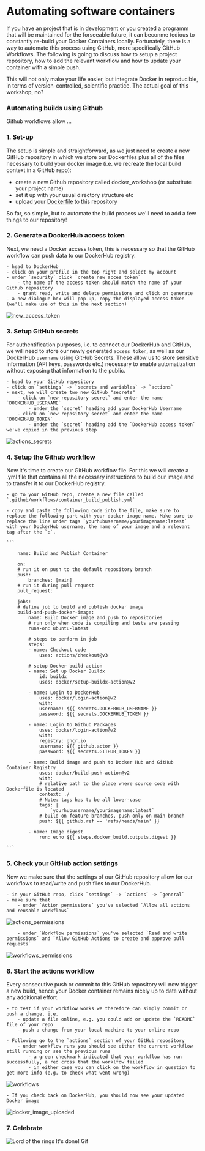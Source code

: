 # Automating software containers

If you have an project that is in development or you created a programm that will be maintained for the forseeable future, it can beconme tedious to constantly re-build your Docker Containers locally. Fortunately, there is a way to automate this process using GitHub, more specifically GitHub Workflows. The following is going to discuss how to setup a project repository, how to add the relevant workflow and how to update your container with a simple push.

This will not only make your life easier, but integrate Docker in reproducible, in terms of version-controlled, scientific practice. The actual goal of this workshop, no?

### Automating builds using Github

Github workflows allow ...

### 1. Set-up
The setup is simple and straightforward, as we just need to create a new GitHub repository in which we store our Dockerfiles plus all of the files necessary to build your docker image (i.e. we recreate the local build context in a GitHub repo):

   - create a new Github repository called docker_workshop (or substitute your project name)
   - set it up with your usual directory structure etc
   - upload your [Dockerfile]() to this repository


So far, so simple, but to automate the build process we'll need to add a few things to our repository!

### 2. Generate a DockerHub access token

Next, we need a Docker access token, this is necessary so that the GitHub workflow can push data to our DockerHub registry.

    - head to DockerHub
    - click on your profile in the top right and select my account
    - under `security` click `create new acces token`
        - the name of the access token should match the name of your Github repository
        - grant read, write and delete permissions and click on generate
    - a new dialogue box will pop-up, copy the displayed access token (we'll make use of this in the next section)

![new_access_token](/static/new_access_token.png)

### 3. Setup GitHub secrets

For authentification purposes, i.e. to connect our DockerHub and GitHub, we will need to store our newly generated `access token`, as well as our DockerHub `username` using GitHub Secrets. These allow us to store sensitive information (API keys, passwords etc.) necessary to enable automatization without exposing that information to the public. 

    - head to your GitHub repository
    - click on `settings` -> `secrets and variables` -> `actions`
    - next, we will create two new GitHub "secrets" 
        - click on `new repository secret` and enter the name `DOCKERHUB_USERNAME`
            - under the `secret` heading add your DockerHub Username
        - click on `new repository secret` and enter the name `DOCKERHUB_TOKEN`
            - under the `secret` heading add the `DockerHub access token` we've copied in the previous step


![actions_secrets](/static/actions_secrets.png)


### 4. Setup the Github workflow

Now it's time to create our GitHub workflow file. For this we will create a .yml file that contains all the necessary instructions to build our image and to transfer it to our DockerHub registry. 

    - go to your GitHub repo, create a new file called  `.github/workflows/container_build_publish.yml`

    - copy and paste the following code into the file, make sure to replace the following part with your docker image name. Make sure to replace the line under tags `yourhubusername/yourimagename:latest` with your DockerHub username, the name of your image and a relevant tag after the `:`.

    ```

        name: Build and Publish Container

        on:
        # run it on push to the default repository branch
        push:
            branches: [main]
        # run it during pull request
        pull_request:

        jobs:
        # define job to build and publish docker image
        build-and-push-docker-image:
            name: Build Docker image and push to repositories
            # run only when code is compiling and tests are passing
            runs-on: ubuntu-latest

            # steps to perform in job
            steps:
            - name: Checkout code
                uses: actions/checkout@v3

            # setup Docker build action
            - name: Set up Docker Buildx
                id: buildx
                uses: docker/setup-buildx-action@v2

            - name: Login to DockerHub
                uses: docker/login-action@v2
                with:
                username: ${{ secrets.DOCKERHUB_USERNAME }}
                password: ${{ secrets.DOCKERHUB_TOKEN }}

            - name: Login to Github Packages
                uses: docker/login-action@v2
                with:
                registry: ghcr.io
                username: ${{ github.actor }}
                password: ${{ secrets.GITHUB_TOKEN }}
            
            - name: Build image and push to Docker Hub and GitHub Container Registry
                uses: docker/build-push-action@v2
                with:
                # relative path to the place where source code with Dockerfile is located
                context: ./
                # Note: tags has to be all lower-case
                tags: |
                    `yourhubusername/yourimagename:latest` 
                # build on feature branches, push only on main branch
                push: ${{ github.ref == 'refs/heads/main' }}

            - name: Image digest
                run: echo ${{ steps.docker_build.outputs.digest }}

    ```
    

### 5. Check your GitHub action settings

Now we make sure that the settings of our GitHub repository allow for our workflows to read/write and push files to our DockerHub.

    - in your GitHub repo, click `settings` -> `actions` -> `general`
    - make sure that 
        - under `Action permissions` you've selected `Allow all actions and reusable workflows`


![actions_permissions](/static/actions_permissions.png)


        - under `Workflow permissions` you've selected `Read and write permissions` and `Allow GitHub Actions to create and approve pull requests`


![workflows_permissions](/static/workflows_permissions.png)

### 6. Start the actions workflow

Every consecutive push or commit to this GitHub repository will now trigger a new build, hence your Docker container remains nicely up to date without any additional effort.

    - to test if your workflow works we therefore can simply commit or push a change, i.e.
        - update a file online, e.g. you could add or update the `README` file of your repo
        - push a change from your local machine to your online repo

    - Following go to the `actions` section of your GitHub repository
        - under workflow runs you should see either the current workflow still running or see the previous runs
            - a green checkmark indicated that your workflow has run successfully, a red cross that the worklfow failed
            - in either case you can click on the workflow in question to get more info (e.g. to check what went wrong)

![workflows](/static/workflows.png)


    - If you check back on DockerHub, you should now see your updated Docker image



![docker_image_uploaded](/static/docker_image_uploaded.png)

### 7. Celebrate

![Lord of the rings It's done! Gif](https://media0.giphy.com/media/v1.Y2lkPTc5MGI3NjExY2d2aXZ2dTlzaHpmdjN5ZjA1NWZtMTFtMXRla2w1Zm90cTA2NTdvMiZlcD12MV9pbnRlcm5hbF9naWZfYnlfaWQmY3Q9Zw/3oKIPf3C7HqqYBVcCk/giphy.gif)




